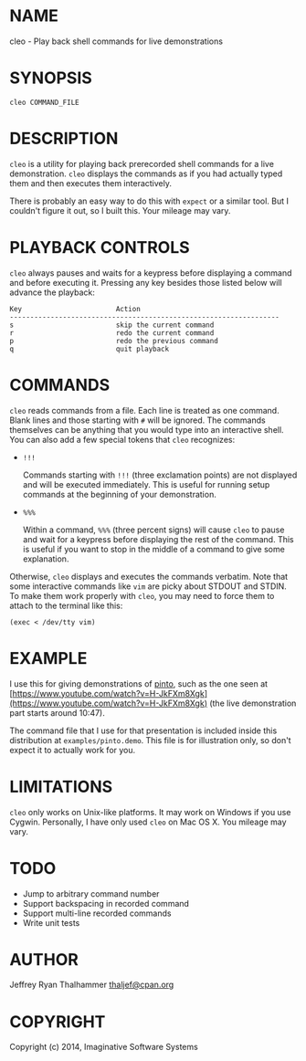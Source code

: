 # NAME

cleo - Play back shell commands for live demonstrations

# SYNOPSIS

    cleo COMMAND_FILE

# DESCRIPTION

`cleo` is a utility for playing back prerecorded shell commands for a live
demonstration.  `cleo` displays the commands as if you had actually typed
them and then executes them interactively.

There is probably an easy way to do this with `expect` or a similar tool.
But I couldn't figure it out, so I built this.  Your mileage may vary.

# PLAYBACK CONTROLS

`cleo` always pauses and waits for a keypress before displaying a command and
before executing it.  Pressing any key besides those listed below will advance
the playback:

    Key                       Action
    ------------------------------------------------------------------
    s                         skip the current command
    r                         redo the current command
    p                         redo the previous command
    q                         quit playback

# COMMANDS

`cleo` reads commands from a file.  Each line is treated as one command.
Blank lines and those starting with `#` will be ignored.  The commands
themselves can be anything that you would type into an interactive shell.
You can also add a few special tokens that `cleo` recognizes:

- `!!!`

    Commands starting with `!!!` (three exclamation points) are not displayed and
    will be executed immediately. This is useful for running setup commands at the
    beginning of your demonstration.

- `%%%`

    Within a command, `%%%` (three percent signs) will cause `cleo` to pause and
    wait for a keypress before displaying the rest of the command.  This is useful
    if you want to stop in the middle of a command to give some explanation.

Otherwise, `cleo` displays and executes the commands verbatim.  Note that
some interactive commands like `vim` are picky about STDOUT and STDIN.  To
make them work properly with `cleo`, you may need to force them to attach
to the terminal like this:

    (exec < /dev/tty vim)

# EXAMPLE

I use this for giving demonstrations of [pinto](https://metacpan.org/pod/pinto), such as the one seen at
[https://www.youtube.com/watch?v=H-JkFXm8Xgk](https://www.youtube.com/watch?v=H-JkFXm8Xgk) (the live demonstration part
starts around 10:47).

The command file that I use for that presentation is included inside this
distribution at `examples/pinto.demo`.  This file is for illustration only,
so don't expect it to actually work for you.

# LIMITATIONS

`cleo` only works on Unix-like platforms.  It may work on Windows if you use
Cygwin.  Personally, I have only used `cleo` on Mac OS X.  You mileage may
vary.

# TODO

- Jump to arbitrary command number
- Support backspacing in recorded command
- Support multi-line recorded commands
- Write unit tests

# AUTHOR

Jeffrey Ryan Thalhammer <thaljef@cpan.org>

# COPYRIGHT

Copyright (c) 2014, Imaginative Software Systems
